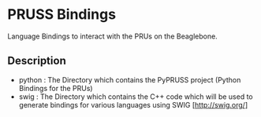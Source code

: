 # PRUSS Bindings
Language Bindings to interact with the PRUs on the Beaglebone.

## Description
* python : The Directory which contains the PyPRUSS project (Python Bindings for the PRUs)
* swig : The Directory which contains the C++ code which will be used to generate bindings for various languages using SWIG	[http://swig.org/] 
